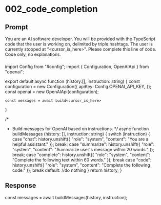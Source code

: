 # 002_code_completion

## Prompt

You are an AI software developer. You will be provided with the TypeScript code that the user is working on, delimited by triple hashtags. The user is currently stopped at "<cursor_is_here>". Please complete this line of code. Code only, no explanations.

###
import Config from "#config";
import { Configuration, OpenAIApi } from "openai";

export default async function (history:[], instruction: string) {
    const configuration = new Configuration({
        apiKey: Config.OPENAI_API_KEY,
    });
    const openai = new OpenAIApi(configuration);

    const messages = await build<cursor_is_here>

}

/*
* Build messages for OpenAI based on instructions.
*/
async function buildMessages (history: [], instruction: string) {
    switch (instruction) {
        case "chat":
            history.unshift({
                "role": "system",
                "content": "You are a helpful assistant."
            });
            break;
        case "summarize":
            history.unshift({
                "role": "system",
                "content": "Summarize user's message within 20 words."
            });
            break;
        case "complete":
            history.unshift({
                "role": "system",
                "content": "Complete the following text within 60 words."
            });
            break
        case "code":
            history.unshift({
                "role": "system",
                "content": "Complete the following code."
            });
            break
        default:
        //do nothing
    }
    return history;
}
###

## Response

const messages = await buildMessages(history, instruction);

